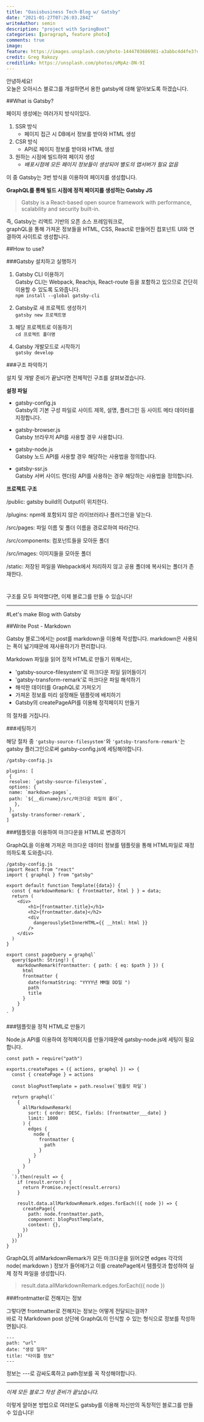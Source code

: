 ```yaml
---
title: "Oasisbusiness Tech-Blog w/ Gatsby"
date: "2021-01-27T07:26:03.284Z"
writeAuthor: semin
description: "project with SpringBoot"
categories: [paragraph, feature photo]
comments: true
image:
feature: https://images.unsplash.com/photo-1444703686981-a3abbc4d4fe3?crop=entropy&dpr=2&fit=crop&fm=jpg&h=475&ixjsv=2.1.0&ixlib=rb-0.3.5&q=50&w=1250
credit: Greg Rakozy
creditlink: https://unsplash.com/photos/oMpAz-DN-9I
---
```

안녕하세요!  
오늘은 오아시스 블로그를 개설하면서 용한 gatsby에 대해 알아보도록 하겠습니다.

##What is Gatsby?

페이지 생성에는 여러가지 방식이있다. 

1. SSR 방식
    - 페이지 접근 시 DB에서 정보를 받아와 HTML 생성
2. CSR 방식
    - API로 페이지 정보를 받아와 HTML 생성
3. 원하는 시점에 빌드하여 페이지 생성
    - _배포시점에 모든 페이지 정보들이 생성되어 별도의 앱서버가 필요 없음_ 

이 중 Gatsby는 3번 방식을 이용하여 페이지를 생성합니다.
    

**GraphQL를 통해 빌드 시점에 정적 페이지를 생성하는 Gatsby JS**

>Gatsby is a React-based open source framework with performance, scalability and security built-in.

즉, Gatsby는 리액트 기반의 오픈 소스 프레임워크로,  
graphQL을 통해 가져온 정보들을 HTML, CSS, React로 만들어진 컴포넌트 UI와 연결하여 사이트로 생성합니다.


##How to use?

###Gatsby 설치하고 실행하기

1. Gatsby CLI 이용하기  
Gatsby CLI는 Webpack, Reachjs, React-route 등을 포함하고 있으므로 간단히 이용할 수 있도록 도와줍니다.  
```npm install --global gatsby-cli```
   

2. Gatsby로 새 프로젝트 생성하기  
   ```gatsby new 프로젝트명```
   
   
3. 해당 프로젝트로 이동하기  
   ```cd 프로젝트 폴더명```
   
   
4. Gatsby 개발모드로 시작하기  
   ```gatsby develop```
   

###구조 파악하기

설치 및 개발 준비가 끝났다면 전체적인 구조를 살펴보겠습니다.

**설정 파일**
- gatsby-config.js  
Gatsby의 기본 구성 파일로 사이트 제목, 설명, 플러그인 등 사이트 메타 데이터를 지정합니다.
  

- gatsby-browser.js  
Gatsby 브라우저 API를 사용할 경우 사용합니다.
  
  
- gatsby-node.js  
Gatsby 노드 API를 사용할 경우 해당하는 사용법을 정의합니다.
  
  
- gatsby-ssr.js  
Gatsby 서버 사이드 렌더링 API를 사용하는 경우 해당하는 사용법을 정의합니다.
  

**프로젝트 구조**

/public: gatsby build의 Output이 위치한다.

/plugins: npm에 포함되지 않은 라이브러리나 플러그인을 넣는다.

/src/pages: 파일 이름 및 폴더 이름을 경로로하여 따라간다.

/src/components: 컴포넌트들을 모아둔 폴더

/src/images: 이미지들을 모아둔 폴더

/static: 저장된 파일을 Webpack에서 처리하지 않고 공용 폴더에 복사되는 폴더가 존재한다.

#


구조를 모두 파악했다면, 이제 블로그를 만들 수 있습니다!

---
#Let's make Blog with Gatsby

##Write Post - Markdown

Gatsby 블로그에서는 post를 markdown을 이용해 작성합니다.
markdown은 사용되는 폭이 넓기때문에 재사용하기가 편리합니다.

Markdown 파일을 읽어 정적 HTML로 만들기 위해서는,
+ 'gatsby-source-filesystem'로 마크다운 파일 읽어들이기
+ 'gatsby-transform-remark'로 마크다운 파일 해석하기
+ 해석한 데이터를 GraphQL로 가져오기
+ 가져온 정보를 미리 설정해둔 템플릿에 배치하기
+ Gatsby의 createPageAPI를 이용해 정적페이지 만들기

의 절차를 거칩니다.

###세팅하기

해당 절차 중 `'gatsby-source-filesystem'`와 `'gatsby-transform-remark'`는 gatsby 플러그인으로써 gatsby-config.js에 세팅해야합니다.

```
/gatsby-config.js

plugins: [
 {
 resolve: `gatsby-source-filesystem`,
 options: {
 name: `markdown-pages`,
 path: `${__dirname}/src/마크다운 파일의 폴더`,
   },
 },
 `gatsby-transformer-remark`,
]
```


###템플릿을 이용하여 마크다운을 HTML로 변경하기

GraphQL을 이용해 가져온 마크다운 데이터 정보를 템플릿을 통해 HTML파일로 재정의하도록 도와줍니다.

```
/gatsby-config.js
import React from "react"
import { graphql } from "gatsby"

export default function Template({data}) {
  const { markdownRemark: { frontmatter, html } } = data;
  return (
    <div>
        <h1>{frontmatter.title}</h1>
        <h2>{frontmatter.date}</h2>
        <div
          dangerouslySetInnerHTML={{ __html: html }}
        />
    </div>
  )
}

export const pageQuery = graphql`
  query($path: String!) {
    markdownRemark(frontmatter: { path: { eq: $path } }) {
      html
      frontmatter {
        date(formatString: "YYYY년 MM월 DD일 ")
        path
        title
      }
    }
  }
`
```

###템플릿을 정적 HTML로 만들기

Node.js API를 이용하여 정적페이지를 만들기때문에 gatsby-node.js에 세팅이 필요합니다.

```
const path = require("path")

exports.createPages = ({ actions, graphql }) => {
  const { createPage } = actions

  const blogPostTemplate = path.resolve(`템플릿 파일`)

  return graphql(`
    {
      allMarkdownRemark(
        sort: { order: DESC, fields: [frontmatter___date] }
        limit: 1000
      ) {
        edges {
          node {
            frontmatter {
              path
            }
          }
        }
      }
    }
  `).then(result => {
    if (result.errors) {
      return Promise.reject(result.errors)
    }

    result.data.allMarkdownRemark.edges.forEach(({ node }) => {
      createPage({
        path: node.frontmatter.path,
        component: blogPostTemplate,
        context: {},
      })
    })
  })
}
```

GraphQL의 allMarkdownRemark가 모든 마크다운을 읽어오면 edges 각각의 node( markdown ) 정보가 들어에가고 이를 createPage에서 템플릿과 합성하여 실제 정적 파일을 생성합니다.

>result.data.allMarkdownRemark.edges.forEach(({ node })


###frontmatter로 전해지는 정보

그렇다면 frontmatter로 전해지는 정보는 어떻게 전달되는걸까?  
바로 각 Markdown post 상단에 GraphQL이 인식할 수 있는 형식으로 정보를 작성하면됩니다.

```
---
path: "url"
date: "생성 일자"
title: "타이틀 정보"
---
```

정보는 ---로 감싸도록하고 path정보를 꼭 작성해야합니다.

---

_이제 모든 블로그 작성 준비가 끝났습니다._

이렇게 알아본 방법으로 여러분도 gatsby를 이용해 자신만의 독창적인 블로그를 만들 수 있습니다!

#
